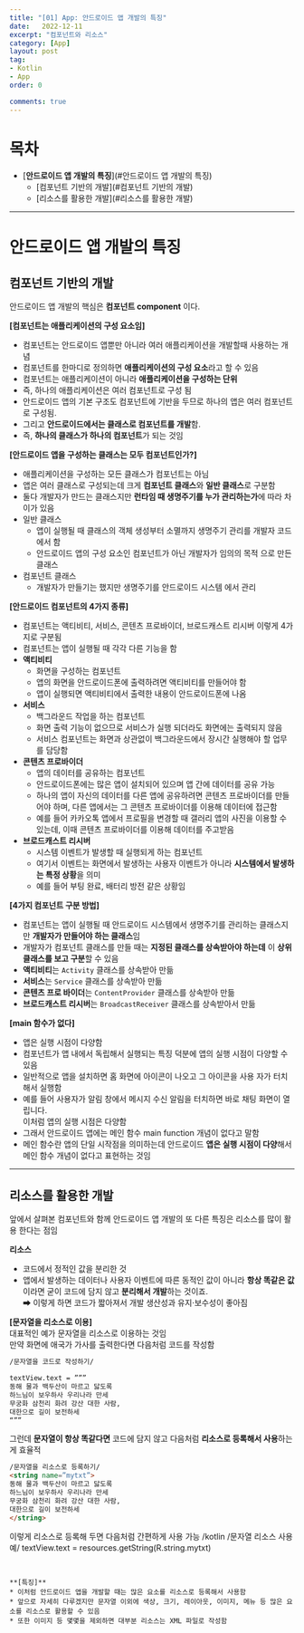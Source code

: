 ```yaml
---
title: "[01] App: 안드로이드 앱 개발의 특징"
date:   2022-12-11
excerpt: "컴포넌트와 리소스"
category: [App]
layout: post
tag:
- Kotlin
- App
order: 0

comments: true
---
```


# 목차
- [**안드로이드 앱 개발의 특징**](#안드로이드 앱 개발의 특징)
  * [컴포넌트 기반의 개발](#컴포넌트 기반의 개발)
  * [리소스를 활용한 개발](#리소스를 활용한 개발)



---


# **안드로이드 앱 개발의 특징**   

## 컴포넌트 기반의 개발
안드로이드 앱 개발의 핵심은 **컴포넌트 component** 이다.              


**[컴포넌트는 애플리케이션의 구성 요소임]**      
* 컴포넌트는 안드로이드 앱뿐만 아니라 여러 애플리케이션을 개발할때 사용하는 개념   
* 컴포넌트를 한마디로 정의하면 **애플리케이션의 구성 요소**라고 할 수 있음   
* 컴포넌트는 애플리케이션이 아니라 **애플리케이션을 구성하는 단위**       
* 즉, 하나의 애플리케이션은 여러 컴포넌트로 구성 됨       
* 안드로이드 앱의 기본 구조도 컴포넌트에 기반을 두므로 하나의 앱은 여러 컴포넌트로 구성됨.    
* 그리고 **안드로이드에서는 클래스로 컴포넌트를 개발**함.       
* 즉, **하나의 클래스가 하나의 컴포넌트**가 되는 것임     



**[안드로이드 앱을 구성하는 클래스는 모두 컴포넌트인가?]**     
* 애플리케이션을 구성하는 모든 클래스가 컴포넌트는 아님        
* 앱은 여러 클래스로 구성되는데 크게 **컴포넌트 클래스**와 **일반 클래스**로 구분함     
* 둘다 개발자가 만드는 클래스지만 **런타임 때 생명주기를 누가 관리하는가**에 따라 차이가 있음      
* 일반 클래스       
   * 앱이 실행될 때 클래스의 객체 생성부터 소멸까지 생명주기 관리를 개발자 코드에서 함     
   * 안드로이드 앱의 구성 요소인 컴포넌트가 아닌 개발자가 임의의 목적 으로 만든 클래스       
* 컴포넌트 클래스          
   * 개발자가 만들기는 했지만 생명주기를 안드로이드 시스템 에서 관리      


**[안드로이드 컴포넌트의 4가지 종류]**      
* 컴포넌트는 액티비티, 서비스, 콘텐츠 프로바이더, 브로드캐스트 리시버 이렇게 4가지로 구분됨     
* 컴포넌트는 앱이 실행될 때 각각 다른 기능을 함         
* **액티비티**      
   * 화면을 구성하는 컴포넌트      
   * 앱의 화면을 안드로이드폰에 출력하려면 액티비티를 만들어야 함     
   * 앱이 실행되면 액티비티에서 출력한 내용이 안드로이드폰에 나옴        
* **서비스**      
   * 백그라운드 작업을 하는 컴포넌트      
   * 화면 출력 기능이 없으므로 서비스가 실행 되더라도 화면에는 출력되지 않음      
   * 서비스 컴포넌트는 화면과 상관없이 백그라운드에서 장시간 실행해야 할 업무를 담당함        
* **콘텐츠 프로바이더**     
   * 앱의 데이터를 공유하는 컴포넌트       
   * 안드로이드폰에는 많은 앱이 설치되어 있으며 앱 간에 데이터를 공유 가능    
   * 하나의 앱이 자신의 데이터를 다른 앱에 공유하려면 콘텐츠 프로바이더를 만들어야 하며, 다른 앱에서는 그 콘텐츠 프로바이더를 이용해 데이터에 접근함       
   * 예를 들어 카카오톡 앱에서 프로필을 변경할 때 갤러리 앱의 사진을 이용할 수 있는데, 이때 콘텐츠 프로바이더를 이용해 데이터를 주고받음      
* **브로드캐스트 리시버**      
   * 시스템 이벤트가 발생할 때 실행되게 하는 컴포넌트       
   * 여기서 이벤트는 화면에서 발생하는 사용자 이벤트가 아니라 **시스템에서 발생하는 특정 상황**을 의미      
   * 예를 들어 부팅 완료, 배터리 방전 같은 상황임        


**[4가지 컴포넌트 구분 방법]**      
* 컴포넌트는 앱이 실행될 때 안드로이드 시스템에서 생명주기를 관리하는 클래스지만 **개발자가 만들어야 하는 클래스**임      
* 개발자가 컴포넌트 클래스를 만들 때는 **지정된 클래스를 상속받아야 하는데** 이 **상위 클래스를 보고 구분**할 수 있음       
* **액티비티**는 ```Activity``` 클래스를 상속받아 만듦    
* **서비스**는 ```Service``` 클래스를 상속받아 만듦      
* **콘텐츠 프로 바이더**는 ```ContentProvider``` 클래스를 상속받아 만듦     
* **브로드캐스트 리시버**는 ```BroadcastReceiver``` 클래스를 상속받아서 만듦       


**[main 함수가 없다]**    
* 앱은 실행 시점이 다양함     
* 컴포넌트가 앱 내에서 독립해서 실행되는 특징 덕분에 앱의 실행 시점이 다양할 수 있음     
* 일반적으로 앱을 설치하면 홈 화면에 아이콘이 나오고 그 아이콘을 사용 자가 터치해서 실행함     
* 예를 들어 사용자가 알림 창에서 메시지 수신 알림을 터치하면 바로 채팅 화면이 열립니다.     
이처럼 앱의 실행 시점은 다양함    
* 그래서 안드로이드 앱에는 메인 함수 main function 개념이 없다고 말함      
* 메인 함수란 앱의 단일 시작점을 의미하는데 안드로이드 **앱은 실행 시점이 다양**해서 메인 함수 개념이 없다고 표현하는 것임            


-----


## 리소스를 활용한 개발
앞에서 살펴본 컴포넌트와 함께 안드로이드 앱 개발의 또 다른 특징은 리소스를 많이 활용 한다는 점임     

**리소스**     
* 코드에서 정적인 값을 분리한 것        
* 앱에서 발생하는 데이터나 사용자 이벤트에 따른 동적인 값이 아니라 **항상 똑같은 값**이라면 굳이 코드에 담지 않고 **분리해서 개발**하는 것이죠.    
➡ 이렇게 하면 코드가 짧아져서 개발 생산성과 유지·보수성이 좋아짐     



**[문자열을 리소스로 이용]**      
대표적인 예가 문자열을 리소스로 이용하는 것임       
만약 화면에 애국가 가사를 출력한다면 다음처럼 코드를 작성함       

```html
/문자열을 코드로 작성하기/

textView.text = ”””
동해 물과 백두산이 마르고 닳도록 
하느님이 보우하사 우리나라 만세 
무궁화 삼천리 화려 강산 대한 사람, 
대한으로 길이 보전하세
“””
```

그런데 **문자열이 항상 똑같다면** 코드에 담지 않고 다음처럼 **리소스로 등록해서 사용**하는 게 효율적         

```html
/문자열을 리소스로 등록하기/
<string name=”mytxt”>
동해 물과 백두산이 마르고 닳도록 
하느님이 보우하사 우리나라 만세 
무궁화 삼천리 화려 강산 대한 사람, 
대한으로 길이 보전하세
</string>
```	

이렇게 리소스로 등록해 두면 다음처럼 간편하게 사용 가능
/kotlin
/문자열 리소스 사용 예/
textView.text = resources.getString(R.string.mytxt)
```


**[특징]**    
* 이처럼 안드로이드 앱을 개발할 때는 많은 요소를 리소스로 등록해서 사용함      
* 앞으로 자세히 다루겠지만 문자열 이외에 색상, 크기, 레이아웃, 이미지, 메뉴 등 많은 요소를 리소스로 활용할 수 있음    
* 또한 이미지 등 몇몇을 제외하면 대부분 리소스는 XML 파일로 작성함      

